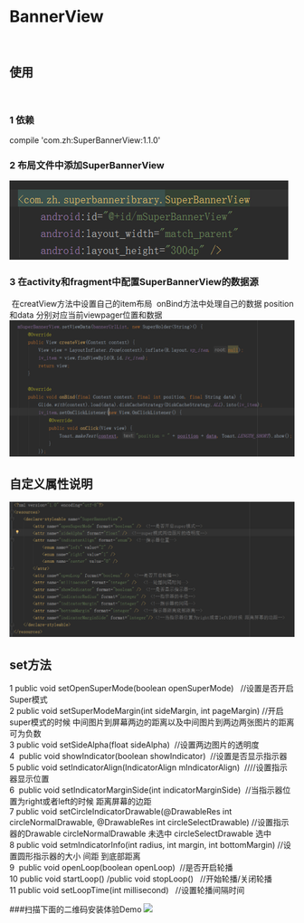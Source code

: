 # BannerView
 
 
 
## 使用
 
 ### 1 依赖
 compile 'com.zh:SuperBannerView:1.1.0'
 ### 2 布局文件中添加SuperBannerView
 ![](https://github.com/DeveloperZH/BannerView/blob/master/app/src/main/res/mipmap-xhdpi/layout_eg.png)
 ### 3 在activity和fragment中配置SuperBannerView的数据源
  在creatView方法中设置自己的item布局
  onBind方法中处理自己的数据 position和data 分别对应当前viewpager位置和数据
 ![](https://github.com/DeveloperZH/BannerView/blob/master/app/src/main/res/mipmap-xhdpi/layout_eg2.png)
 
 ## 自定义属性说明
 ![](https://github.com/DeveloperZH/BannerView/blob/master/app/src/main/res/mipmap-xhdpi/layout_eg4.png)
 
 ## set方法
 1 public void setOpenSuperMode(boolean openSuperMode)   //设置是否开启Super模式  
 2 public void setSuperModeMargin(int sideMargin, int pageMargin)  //开启super模式的时候  中间图片到屏幕两边的距离以及中间图片到两边两张图片的距离  可为负数  
 3  public void setSideAlpha(float sideAlpha)  //设置两边图片的透明度      
 4  public void showIndicator(boolean showIndicator)  //设置是否显示指示器     
 5  public void setIndicatorAlign(IndicatorAlign mIndicatorAlign)  ////设置指示器显示位置   
 6  public void setIndicatorMarginSide(int indicatorMarginSide)  //当指示器位置为right或者left的时候 距离屏幕的边距     
 7  public void setCircleIndicatorDrawable(@DrawableRes int circleNormalDrawable, @DrawableRes int circleSelectDrawable) //设置指示器的Drawable  circleNormalDrawable 未选中  circleSelectDrawable 选中      
 8  public void setmIndicatorInfo(int radius, int margin, int bottomMargin) //设置圆形指示器的大小  间距  到底部距离    
 9  public void openLoop(boolean openLoop)  //是否开启轮播     
 10 public void startLoop() /public void stopLoop()   //开始轮播/关闭轮播     
 11 public void setLoopTime(int millisecond)   //设置轮播间隔时间    
 
 ###扫描下面的二维码安装体验Demo
 ![](https://github.com/DeveloperZH/BannerView/blob/master/app/src/main/res/mipmap-xhdpi/layout_eg3.png)
 
